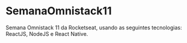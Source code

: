 # SemanaOmnistack11
Semana Omnistack 11 da Rocketseat, usando as seguintes tecnologias: ReactJS, NodeJS e React Native.
